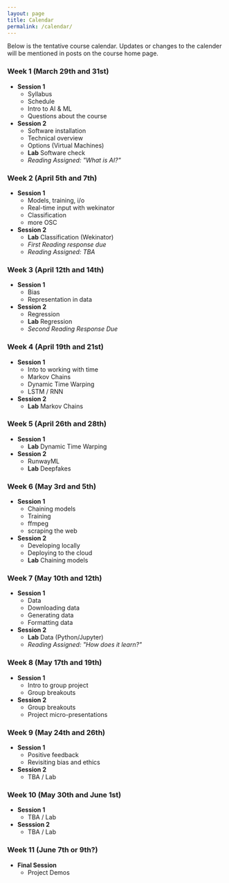```yaml
---
layout: page
title: Calendar 
permalink: /calendar/
---
```


Below is the tentative course calendar. Updates or changes to the calender will be mentioned in posts on 
the course home page.

### Week 1 (March 29th and 31st)
* **Session 1** 
	* Syllabus
	* Schedule
	* Intro to AI & ML
	* Questions about the course
* **Session 2**
	* Software installation
	* Technical overview
	* Options (Virtual Machines)
	* **Lab** Software check
	* *Reading Assigned: "What is AI?"*

### Week 2 (April 5th and 7th)
* **Session 1** 
	* Models, training, i/o
	* Real-time input with wekinator
	* Classification
	* more OSC
* **Session 2**
	* **Lab** Classification (Wekinator)
	* *First Reading response due*
	* *Reading Assigned: TBA*

### Week 3 (April 12th and 14th)
* **Session 1**
	* Bias
	* Representation in data
* **Session 2**
	* Regression
	* **Lab** Regression
	* *Second Reading Response Due*

### Week 4 (April 19th and 21st)
* **Session 1**
	* Into to working with time
	* Markov Chains
	* Dynamic Time Warping
	* LSTM / RNN
* **Session 2**
	* **Lab** Markov Chains

### Week 5 (April 26th and 28th)
* **Session 1**
	* **Lab** Dynamic Time Warping
* **Session 2**
	* RunwayML
	* **Lab** Deepfakes

### Week 6 (May 3rd and 5th)
* **Session 1**
	* Chaining models
	* Training
	* ffmpeg
	* scraping the web
* **Session 2**
	* Developing locally
	* Deploying to the cloud
	* **Lab** Chaining models

### Week 7 (May 10th and 12th)
* **Session 1**
	* Data
	* Downloading data
	* Generating data
	* Formatting data
* **Session 2**
	* **Lab** Data (Python/Jupyter)
	* *Reading Assigned: "How does it learn?"*

### Week 8 (May 17th and 19th)
* **Session 1**
	* Intro to group project
	* Group breakouts
* **Session 2**
	* Group breakouts
	* Project micro-presentations

### Week 9 (May 24th and 26th)
* **Session 1**
	* Positive feedback
	* Revisiting bias and ethics
* **Session 2**
	* TBA / Lab

### Week 10 (May 30th and June 1st)
* **Session 1**
	* TBA / Lab
* **Sesssion 2**
	* TBA / Lab

### Week 11 (June 7th or 9th?)
* **Final Session**
	* Project Demos

